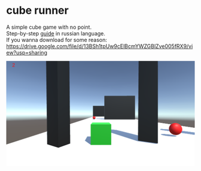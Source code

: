 # cube runner

A simple cube game with no point.
</br>Step-by-step [guide](https://habr.com/ru/articles/797285/) in russian language. 
</br> If you wanna download for some reason: https://drive.google.com/file/d/13BSh1tpUw9cElBcmYWZGBlZve005fRX9/view?usp=sharing

![game](game.png)
